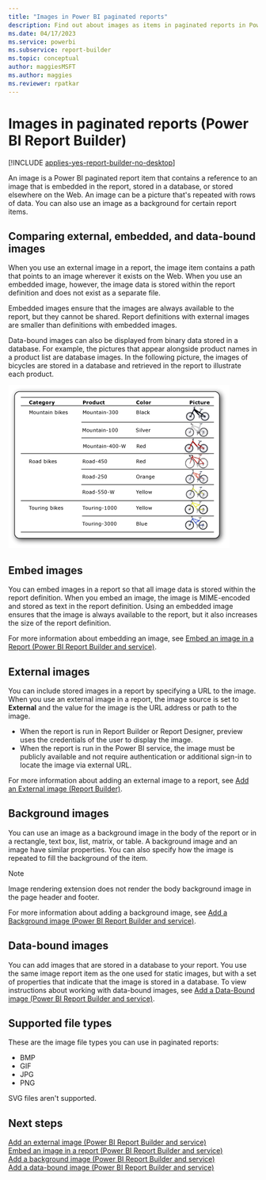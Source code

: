 ```yaml
---
title: "Images in Power BI paginated reports"
description: Find out about images as items in paginated reports in Power BI Report Builder. These items contain a reference to an image embedded in a report or stored in a database.
ms.date: 04/17/2023
ms.service: powerbi
ms.subservice: report-builder
ms.topic: conceptual
author: maggiesMSFT
ms.author: maggies
ms.reviewer: rpatkar
---
```

# Images in paginated reports (Power BI Report Builder)

[!INCLUDE [applies-yes-report-builder-no-desktop](../../includes/applies-yes-report-builder-no-desktop.md)]

An image is a Power BI paginated report item that contains a reference to an image that is embedded in the report, stored in a database, or stored elsewhere on the Web. An image can be a picture that's repeated with rows of data. You can also use an image as a background for certain report items.  
  
##  <a name="ComparingImages"></a> Comparing external, embedded, and data-bound images  

 When you use an external image in a report, the image item contains a path that points to an image wherever it exists on the Web. When you use an embedded image, however, the image data is stored within the report definition and does not exist as a separate file.  
  
 Embedded images ensure that the images are always available to the report, but they cannot be shared. Report definitions with external images are smaller than definitions with embedded images.  
  
 Data-bound images can also be displayed from binary data stored in a database. For example, the pictures that appear alongside product names in a product list are database images. In the following picture, the images of bicycles are stored in a database and retrieved in the report to illustrate each product.  
  
 ![Screenshot showing table with data-bound images of bikes.](./media/data-bound-bikes.png "Screenshot showing table with data-bound images of bikes.")

##  <a name="EmbedImages"></a> Embed images

 You can embed images in a report so that all image data is stored within the report definition. When you embed an image, the image is MIME-encoded and stored as text in the report definition. Using an embedded image ensures that the image is always available to the report, but it also increases the size of the report definition.  
  
 For more information about embedding an image, see [Embed an image in a Report &#40;Power BI Report Builder and service&#41;](./embed-image-report-report-builder-service.md).  

##  <a name="ExternalImages"></a> External images

 You can include stored images in a report by specifying a URL to the image. When you use an external image in a report, the image source is set to **External** and the value for the image is the URL address or path to the image.  

- When the report is run in Report Builder or Report Designer, preview uses the credentials of the user to display the image.
- When the report is run in the Power BI service, the image must be publicly available and not require authentication or additional sign-in to locate the image via external URL.
  
 For more information about adding an external image to a report, see [Add an External image &#40;Report Builder)](./add-external-image-report-builder-service.md).  
  
##  <a name="BackgroundImages"></a> Background images

 You can use an image as a background image in the body of the report or in a rectangle, text box, list, matrix, or table. A background image and an image have similar properties. You can also specify how the image is repeated to fill the background of the item.  
  
> [!NOTE]  
> Image rendering extension does not render the body background image in the page header and footer.  
  
 For more information about adding a background image, see [Add a Background image &#40;Power BI Report Builder and service&#41;](./add-background-image-report-builder-service.md).  
  
  
##  <a name="DataboundImages"></a> Data-bound images  
 You can add images that are stored in a database to your report. You use the same image report item as the one used for static images, but with a set of properties that indicate that the image is stored in a database. To view instructions about working with data-bound images, see [Add a Data-Bound image &#40;Power BI Report Builder and service&#41;](./add-data-bound-image-report-builder-service.md).  

## Supported file types

These are the image file types you can use in paginated reports:

- BMP
- GIF
- JPG
- PNG
 
SVG files aren't supported.
 
## Next steps

 [Add an external image &#40;Power BI Report Builder and service&#41;](./add-external-image-report-builder-service.md)  
 [Embed an image in a report &#40;Power BI Report Builder and service&#41;](./embed-image-report-report-builder-service.md)  
 [Add a background image &#40;Power BI Report Builder and service&#41;](./add-background-image-report-builder-service.md)  
 [Add a data-bound image &#40;Power BI Report Builder and service&#41;](./add-data-bound-image-report-builder-service.md)  
